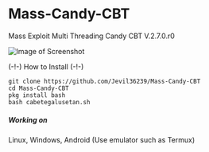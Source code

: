 # Mass-Candy-CBT
Mass Exploit Multi Threading Candy CBT V.2.7.0.r0 

![Image of Screenshot](https://f.top4top.io/p_2082ccnkx1.jpg)

(-!-) How to Install (-!-)
```
git clone https://github.com/Jevil36239/Mass-Candy-CBT
cd Mass-Candy-CBT
pkg install bash
bash cabetegalusetan.sh
```

##### Working on
Linux, Windows, Android (Use emulator such as Termux)
